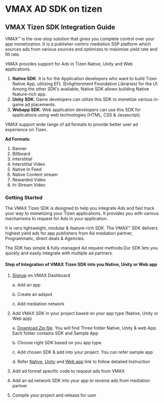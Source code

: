 # VMAX AD SDK on tizen

## VMAX Tizen SDK Integration Guide

VMAX™ is the one-stop solution that gives you complete control over your app monetization. It is a publisher-centric mediation SSP platform which sources ads from various sources and optimizes to maximize yield rate and fill rate.

VMAX provides support for Ads in Tizen Native, Unity and Web applications.
1. **Native SDK**: It is for the Application developers who want to build Tizen Native App, utilizing EFL (Enlightenment Foundation Libraries) for the UI. Among the other SDK’s available, Native SDK allows building Native feature-rich app.
2. **Unity SDK**: Game developers can utilize this SDK to monetize various in-game ad placements.
3. **Webapp SDK**: Web application developers can use this SDK for applications using web technologies (HTML, CSS & Javascript).

VMAX support wide range of ad formats to provide better user ad experience on Tizen.

**Ad Formats**:

1. Banner
2. Billboard
3. Interstitial
4. Interstitial Video
5. Native In Feed
6. Native Content stream
7. Rewarded Video
8. In-Stream Video

### Getting Started

The VMAX Tizen SDK is designed to help you integrate Ads and fast track your way to monetizing your Tizen applications. It provides you with various mechanisms to request for Ads in your application.

It is  very lightweight, modular & feature-rich SDK. The VMAX™ SDK delivers highest yield ads for app publishers from Ad mediation partner, Programmatic, direct deals & Agencies.

The SDK has simple & fully-managed Ad request methods.Our SDK lets you quickly and easily integrate with multiple ad partners.

#### Step of Integration of VMAX Tizen SDK into you Native, Unity or Web app

1. [Signup](https://www.vmax.com/signup) on VMAX Dashboard

    a. Add an app

    b. Create an adspot

    c. Add mediation network

2. Add VMAX SDK in your project based on your app type (Native, Unity or Web app)

    a. [Download Zip file](https://www.vmax.com/?ddownload=6495). You will find Three folder Native, Unity & web App. Each folder contains SDK and Sample App

    b. Choose right SDK based on you app type.

    c. Add chosen SDK & add into your project. You can refer sample app

    d. Refer [Native](https://www.vmax.com/2017/10/27/introduction-vmax-tizen), [Unity](https://www.vmax.com/2017/10/27/vmax-unity-sdk-tizen-introduction) and [Web app](https://www.vmax.com/en/2017/10/27/vmax-webapp-sdk-tizen-introduction) link to follow detailed Instruction

3. Add ad format specific code to request ads from VMAX
4. Add an ad network SDK into your app to receive ads from mediation partner
5. Compile your project and release for user
